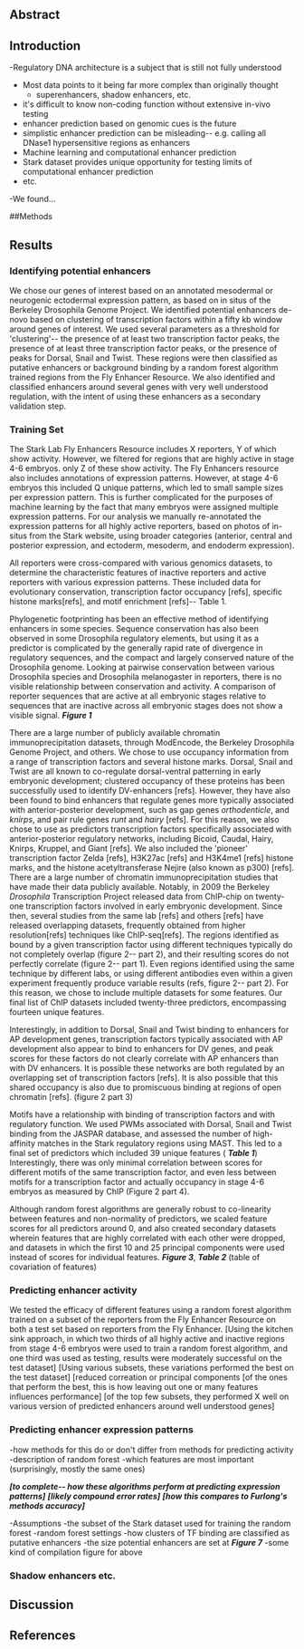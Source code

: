 ## Abstract


## Introduction


-Regulatory DNA architecture is a subject that is still not fully understood
- Most data points to it being far more complex than originally thought
	- superenhancers, shadow enhancers, etc.
- it's difficult to know non-coding function without extensive in-vivo testing
- enhancer prediction based on genomic cues is the future
- simplistic enhancer prediction can be misleading-- e.g. calling all DNase1 hypersensitive regions as enhancers
- Machine learning and computational enhancer prediction
- Stark dataset provides unique opportunity for testing limits of computational enhancer prediction
- etc. 


-We found...

##Methods




## Results  

### Identifying potential enhancers ###
We chose our genes of interest based on an annotated mesodermal or neurogenic ectodermal expression pattern, as based on in situs of the Berkeley Drosophila Genome Project. We identified potential enhancers de-novo based on clustering of transcription factors within a fifty kb window around genes of interest. We used several parameters as a threshold for 'clustering'-- the presence of at least two transcription factor peaks, the presence of at least three transcription factor peaks, or the presence of peaks for Dorsal, Snail and Twist. These regions were then classified as putative enhancers or background binding by a random forest algorithm trained regions from the Fly Enhancer Resource. We also identified and classified enhancers around several genes with very well understood regulation, with the intent of using these enhancers as a secondary validation step. 

### Training Set

The Stark Lab Fly Enhancers Resource includes X reporters, Y of which show activity. However, we filtered for regions that are highly active in stage 4-6 embryos. only Z of these show activity. The Fly Enhancers resource also includes annotations of expression patterns. However, at stage 4-6 embryos this included Q unique patterns, which led to small sample sizes per expression pattern. This is further complicated for the purposes of machine learning by the fact that many embryos were assigned multiple expression patterns. For our analysis we manually re-annotated the expression patterns for all highly active reporters, based on photos of in-situs from the Stark website, using broader categories (anterior, central and posterior expression, and ectoderm, mesoderm, and endoderm expression).

All reporters were cross-compared with various genomics datasets, to determine the characteristic features of inactive reporters and active reporters with various expression patterns. These included data for evolutionary conservation, transcription factor occupancy [refs], specific histone marks[refs], and motif enrichment [refs]-- Table 1. 

Phylogenetic footprinting has been an effective method of identifying enhancers in some species. Sequence conservation has also been observed in some Drosophila regulatory elements, but using it as a predictor is complicated by the generally rapid rate of divergence in regulatory sequences, and the compact and largely conserved nature of the Drosophila genome. Looking at pairwise conservation between various Drosophila species and Drosophila melanogaster in reporters, there is no visible relationship between conservation and activity. A comparison of reporter sequences that are active at all embryonic stages relative to sequences that are inactive across all embryonic stages does not show a visible signal. 
***Figure 1***

There are a large number of publicly available chromatin immunoprecipitation datasets, through ModEncode, the Berkeley Drosophila Genome Project, and others. We chose to use occupancy information from a range of transcription factors and several histone marks. Dorsal, Snail and Twist are all known to co-regulate dorsal-ventral patterning in early embryonic development; clustered occupancy of these proteins has been successfully used to identify DV-enhancers [refs]. However, they have also been found to bind enhancers that regulate genes more typically associated with anterior-posterior development, such as gap genes *orthodenticle*, and *knirps*, and pair rule genes *runt* and *hairy* [refs]. For this reason, we also chose to use as predictors transcription factors specifically associated with anterior-posterior regulatory networks, including Bicoid, Caudal, Hairy, Knirps, Kruppel, and Giant [refs]. We also included the 'pioneer' transcription factor Zelda [refs], H3K27ac [refs] and H3K4me1 [refs] histone marks, and the histone acetyltransferase Nejire (also known as p300) [refs]. There are a large number of chromatin immunoprecipitation studies that have made their data publicly available. Notably, in 2009 the Berkeley *Drosophila* Transcription Project released data from ChIP-chip on twenty-one transcription factors involved in early embryonic development. Since then, several studies from the same lab [refs] and others [refs] have released overlapping datasets, frequently obtained from higher resolution[refs] techniques like ChIP-seq[refs]. The regions identified as bound by a given transcription factor using different techniques typically do not completely overlap (figure 2-- part 2), and their resulting scores do not perfectly correlate (figure 2-- part 1). Even regions identified using the same technique by different labs, or using different antibodies even within a given experiment frequently produce variable results (refs, figure 2-- part 2). For this reason, we chose to include multiple datasets for some features. Our final list of ChIP datasets included twenty-three predictors, encompassing fourteen unique features. 

Interestingly, in addition to Dorsal, Snail and Twist binding to enhancers for AP development genes, transcription factors typically associated with AP development also appear to bind to enhancers for DV genes, and peak scores for these factors do not clearly correlate with AP enhancers than with DV enhancers. It is possible these networks are both regulated by an overlapping set of transcription factors [refs]. It is also possible that this shared occupancy is also due to promiscuous binding at regions of open chromatin [refs]. (figure 2 part 3)

Motifs have a relationship with binding of transcription factors and with regulatory function. We used PWMs associated with Dorsal, Snail and Twist binding from the JASPAR database, and assessed the number of high-affinity matches in the Stark regulatory regions using MAST. This led to a final set of predictors which included 39 unique features ( ***Table 1***) Interestingly, there was only minimal correlation between scores for different motifs of the same transcription factor, and even less between motifs for a transcription factor and actually occupancy in stage 4-6 embryos as measured by ChIP (Figure 2 part 4).

Although random forest algorithms are generally robust to co-linearity between features and non-normality of predictors, we scaled feature scores for all predictors around 0, and also created secondary datasets wherein features that are highly correlated with each other were dropped, and datasets in which the first 10 and 25 principal components were used instead of scores for individual features.
***Figure 3***, ***Table 2***
(table of covariation of features)


### Predicting enhancer activity
We tested the efficacy of different features using a random forest algorithm trained on a subset of the reporters from the Fly Enhancer Resource on both a test set based on reporters from the Fly Enhancer.
[Using the kitchen sink approach, in which two thirds of all highly active and inactive regions from stage 4-6 embryos were used to train a random forest algorithm, and one third was used as testing, results were moderately successful on the test dataset]
[Using various subsets, these variations performed the best on the test dataset]
[reduced correation or principal components 
[of the ones that perform the best, this is how leaving out one or many features influences performance]
[of the top few subsets, they performed X well on various version of predicted enhancers around well understood genes]


### Predicting enhancer expression patterns
-how methods for this do or don't differ from methods for predicting activity
-description of random forest
-which features are most important (surprisingly, mostly the same ones)

***[to complete-- how these algorithms perform at predicting expression patterns]***
***[likely compound error rates]***
***[how this compares to Furlong's methods accuracy]***


-Assumptions
	-the subset of the Stark dataset used for training the random forest
	-random forest settings
	-how clusters of TF binding are classified as putative enhancers
	-the size potential enhancers are set at
***Figure 7*** -some kind of compilation figure for above 

### Shadow enhancers etc. ###

## Discussion

## References

















